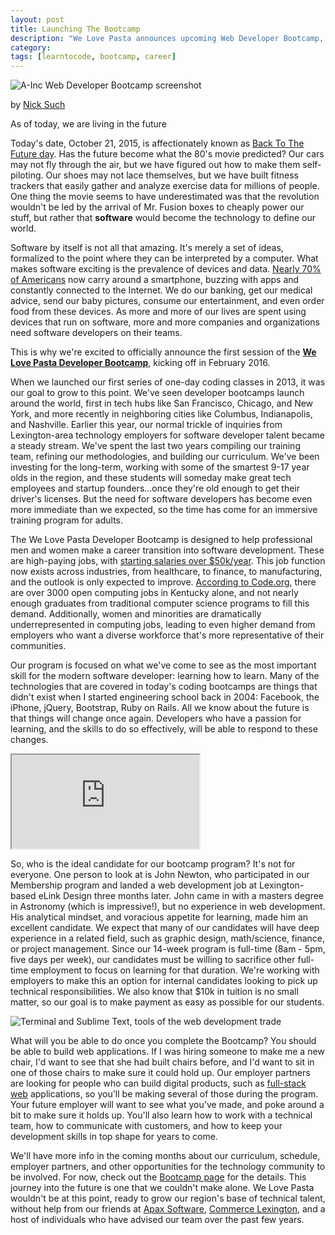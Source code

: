 ```yaml
---
layout: post
title: Launching The Bootcamp
description: "We Love Pasta announces upcoming Web Developer Bootcamp, intensive training program for starting a new career"
category: 
tags: [learntocode, bootcamp, career]
---
```


![A-Inc Web Developer Bootcamp screenshot](/img/blog/bootcamp-screenshot.png)

by [Nick Such](https://plus.google.com/+NickSuch/)

As of today, we are living in the future 

Today's date, October 21, 2015, is affectionately known as [Back To The Future day](http://www.cnet.com/news/heres-the-technology-back-to-the-future-part-ii-predicted-and-what-it-missed/). Has the future become what the 80's movie predicted? Our cars may not fly through the air, but we have figured out how to make them self-piloting. Our shoes may not lace themselves, but we have built fitness trackers that easily gather and analyze exercise data for millions of people. One thing the movie seems to have underestimated was that the revolution wouldn't be led by the arrival of Mr. Fusion boxes to cheaply power our stuff, but rather that **software** would become the technology to define our world.

<!--break-->

Software by itself is not all that amazing. It's merely a set of ideas, formalized to the point where they can be interpreted by a computer. What makes software exciting is the prevalence of devices and data. [Nearly 70% of Americans](http://www.pewresearch.org/fact-tank/2015/04/01/6-facts-about-americans-and-their-smartphones/) now carry around a smartphone, buzzing with apps and constantly connected to the Internet. We do our banking, get our medical advice, send our baby pictures, consume our entertainment, and even order food from these devices. As more and more of our lives are spent using devices that run on software, more and more companies and organizations need software developers on their teams.

This is why we're excited to officially announce the first session of the **[We Love Pasta Developer Bootcamp](/bootcamp/)**, kicking off in February 2016.

When we launched our first series of one-day coding classes in 2013, it was our goal to grow to this point. We've seen developer bootcamps launch around the world, first in tech hubs like San Francisco, Chicago, and New York, and more recently in neighboring cities like Columbus, Indianapolis, and Nashville. Earlier this year, our normal trickle of inquiries from Lexington-area technology employers for software developer talent became a steady stream. We've spent the last two years compiling our training team, refining our methodologies, and building our curriculum. We've been investing for the long-term, working with some of the smartest 9-17 year olds in the region, and these students will someday make great tech employees and startup founders...once they're old enough to get their driver's licenses. But the need for software developers has become even more immediate than we expected, so the time has come for an immersive training program for adults.

The We Love Pasta Developer Bootcamp is designed to help professional men and women make a career transition into software development. These are high-paying jobs, with [starting salaries over $50k/year](http://money.usnews.com/careers/best-jobs/software-developer). This job function now exists across industries, from healthcare, to finance, to manufacturing, and the outlook is only expected to improve. [According to Code.org](https://code.org/promote/ky), there are over 3000 open computing jobs in Kentucky alone, and not nearly enough graduates from traditional computer science programs to fill this demand. Additionally, women and minorities are dramatically underrepresented in computing jobs, leading to even higher demand from employers who want a diverse workforce that's more representative of their communities.

Our program is focused on what we've come to see as the most important skill for the modern software developer: learning how to learn. Many of the technologies that are covered in today's coding bootcamps are things that didn't exist when I started engineering school back in 2004: Facebook, the iPhone, jQuery, Bootstrap, Ruby on Rails. All we know about the future is that things will change once again. Developers who have a passion for learning, and the skills to do so effectively, will be able to respond to these changes.

<div class="embed-responsive embed-responsive-16by9"><iframe class="embed-responsive-item" src="https://www.youtube.com/embed/8IryuzzI2DA?rel=0&amp;controls=0"></iframe></div>

So, who is the ideal candidate for our bootcamp program? It's not for everyone. One person to look at is John Newton, who participated in our Membership program and landed a web development job at Lexington-based eLink Design three months later. John came in with a masters degree in Astronomy (which is impressive!), but no experience in web development. His analytical mindset, and voracious appetite for learning, made him an excellent candidate. We expect that many of our candidates will have deep experience in a related field, such as graphic design, math/science, finance, or project management. Since our 14-week program is full-time (8am - 5pm, five days per week), our candidates must be willing to sacrifice other full-time employment to focus on learning for that duration. We're working with employers to make this an option for internal candidates looking to pick up technical responsibilities. We also know that $10k in tuition is no small matter, so our goal is to make payment as easy as possible for our students.

![Terminal and Sublime Text, tools of the web development trade](/img/blog/bootcamp-screenshot-2.png)

What will you be able to do once you complete the Bootcamp? You should be able to build web applications. If I was hiring someone to make me a new chair, I'd want to see that she had built chairs before, and I'd want to sit in one of those chairs to make sure it could hold up. Our employer partners are looking for people who can build digital products, such as [full-stack web](https://www.quora.com/What-does-the-term-full-stack-programmer-mean) applications, so you'll be making several of those during the program. Your future employer will want to see what you've made, and poke around a bit to make sure it holds up. You'll also learn how to work with a technical team, how to communicate with customers, and how to keep your development skills in top shape for years to come.

We'll have more info in the coming months about our curriculum, schedule, employer partners, and other opportunities for the technology community to be involved. For now, check out the [Bootcamp page](/bootcamp/) for the details. This journey into the future is one that we couldn't make alone. We Love Pasta wouldn't be at this point, ready to grow our region's base of technical talent, without help from our friends at [Apax Software](http://www.apaxsoftware.com), [Commerce Lexington](http://www.commercelexington.com), and a host of individuals who have advised our team over the past few years. 